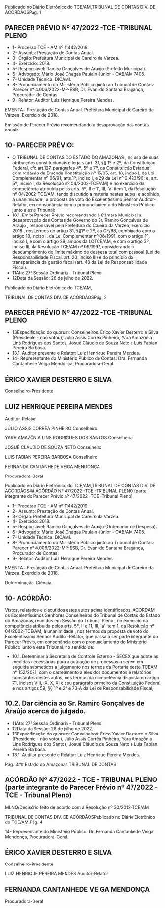 Publicado  no  Diário  Eletrônico do TCE/AM,TRIBUNAL DE CONTAS DIV. DE ACÓRDÃOSPág. 1

## PARECER PRÉVIO Nº 47/2022 -TCE -TRIBUNAL PLENO

- 1- Processo TCE - AM nº 11442/2019.
- 2- Assunto: Prestação de Contas Anual.
- 3- Órgão: Prefeitura Municipal de Careiro da Várzea.
- 4- Exercício: 2018.
- 5- Responsável: Ramiro Gonçalves de Araújo (Prefeito Municipal).
- 6- Advogado: Mário José Chagas Paulain Júnior - OAB/AM 7405.
- 7- Unidade Técnica: DICAMI.
- 8- Pronunciamento  do  Ministério  Público  junto  ao  Tribunal  de  Contas: Parecer  nº 4.006/2022-MP-ESB,  Dr. Evanildo Santana Bragança, Procurador de Contas.
- 9- Relator: Auditor Luiz Henrique Pereira Mendes.

EMENTA :  Prestação  de  Contas  Anual.    Prefeitura Municipal de Careiro da Várzea.  Exercício de 2018.

Emissão de Parecer Prévio recomendando a desaprovação das contas anuais.

## 10-  PARECER PRÉVIO:

- O  TRIBUNAL  DE  CONTAS  DO  ESTADO  DO  AMAZONAS ,  no  uso  de  suas atribuições  constitucionais  e  legais  (art.  31,  §§  1º  e  2º,  da  Constituição  Federal,  c/c art.127,  parágrafos  4º,  5º  e  7º,  da  Constituição  Estadual,  com  redação  da  Emenda Constituição nº 15/95, art. 18, inciso I, da Lei Complementar nº 06/91; arts.1º, inciso I, e 29  da  Lei  nº  2.423/96;  e,  art.  5º,  inciso  I,  da  Resolução  nº  04/2002-TCE/AM)  e  no exercício da competência atribuída pelos arts. 5º, II e 11, III, 'a' item 1, da Resolução nº 04/2002-TCE/AM, tendo discutido a matéria nestes autos, e acolhido, à unanimidade , a proposta  de  voto  do  Excelentíssimo  Senhor  Auditor-Relator, em  consonância com  o pronunciamento do Ministério Público junto a este Tribunal:
- 10.1. Emite Parecer Prévio recomendando à Câmara Municipal a desaprovação das Contas de Governo do Sr. Ramiro Gonçalves de Araújo ,  responsável pela Prefeitura do Careiro da Várzea, exercício 2018 , nos termos do artigo 31, §§1º e 2º, da CF/88, combinado com o artigo  18,  inciso  I,  da  Lei  Complementar  nº  06/1991,  com  o  artigo  1º, inciso  I,  e  com  o  artigo  29,  ambos  da  LOTCE/AM,  e  com  o  artigo  3º, inciso III, da Resolução TCE/AM nº 09/1997, considerando o descumprimento do limite máximo de despesa total com pessoal (Lei de Responsabilidade Fiscal, art. 20, inciso III) e do princípio da transparência  da  gestão  fiscal  (art.  48  da  Lei  de  Responsabilidade Fiscal).
- 11Ata: 27ª Sessão Ordinária - Tribunal Pleno.
- 12Data da Sessão: 26 de julho de 2022.

Publicado  no  Diário  Eletrônico do TCE/AM,

TRIBUNAL DE CONTAS DIV. DE ACÓRDÃOSPág. 2

## PARECER PRÉVIO Nº 47/2022 -TCE -TRIBUNAL PLENO

- 13Especificação do quorum: Conselheiros: Érico Xavier Desterro e Silva (Presidente - não votou), Júlio Assis Corrêa Pinheiro, Yara Amazônia Lins Rodrigues dos Santos, Josué Cláudio de Souza Neto e Luis Fabian Pereira Barbosa.
- 13.1. Auditor presente e Relator: Luiz Henrique Pereira Mendes.
- 14-  Representante do Ministério Público de Contas: Dra. Fernanda Cantanhede Veiga Mendonça, Procuradora-Geral.

## ÉRICO XAVIER DESTERRO E SILVA

Conselheiro-Presidente

## LUIZ HENRIQUE PEREIRA MENDES

Auditor-Relator

JÚLIO ASSIS CORRÊA PINHEIRO Conselheiro

YARA AMAZÔNIA LINS RODRIGUES DOS SANTOS Conselheira

JOSUÉ CLÁUDIO DE SOUZA NETO Conselheiro

LUIS FABIAN PEREIRA BARBOSA Conselheiro

FERNANDA CANTANHEDE VEIGA MENDONÇA

Procuradora-Geral

Publicado  no  Diário  Eletrônico do TCE/AM,TRIBUNAL DE CONTAS DIV. DE ACÓRDÃOS## ACÓRDÃO Nº 47/2022 -TCE -TRIBUNAL PLENO (parte integrante do Parecer Prévio nº 47/2022 -TCE -Tribunal Pleno)

- 1- Processo TCE - AM nº 11442/2019.
- 2- Assunto: Prestação de Contas Anual.
- 3- Órgão: Prefeitura Municipal de Careiro da Várzea.
- 4- Exercício: 2018.
- 5- Responsável: Ramiro Gonçalves de Araújo (Ordenador de Despesa).
- 6- Advogado: Mário José Chagas Paulain Júnior - OAB/AM 7405.
- 7- Unidade Técnica: DICAMI.
- 8- Pronunciamento  do  Ministério  Público  junto  ao  Tribunal  de  Contas: Parecer  nº 4.006/2022-MP-ESB,  Dr. Evanildo Santana Bragança, Procurador de Contas.
- 9- Relator: Auditor Luiz Henrique Pereira Mendes.

EMENTA :  Prestação  de  Contas  Anual.    Prefeitura Municipal de Careiro da Várzea. Exercício de 2018.

Determinação. Ciência.

## 10-  ACÓRDÃO:

Vistos, relatados e discutidos estes autos acima identificados, ACORDAM os Excelentíssimos Senhores Conselheiros do Tribunal de Contas do Estado do Amazonas, reunidos em Sessão do Tribunal Pleno , no exercício da competência atribuída pelos arts. 5º, II e 11, III, 'a' item 1, da Resolução nº 04/2002-TCE/AM, à unanimidade , nos termos da  proposta  de  voto  do  Excelentíssimo  Senhor  Auditor-Relator,  que  passa  a  ser  parte integrante  do  Parecer  Prévio, em  consonância com  o  pronunciamento  do  Ministério Público junto a este Tribunal, no sentido de:

- 10.1. Determinar à Secretaria de Controle Externo - SECEX  que adote as medidas  necessárias  para  a  autuação  de  processos  a  serem  em seguida submetidos a julgamento nos termos da Portaria deste TCEAM  nº  152/2021,  com  o  carreamento  a  eles  dos  documentos  e relatórios constantes destes autos, nos  termos  da competência disposta no artigo 71, incisos VIII, IX, X, XI e seu parágrafo primeiro da Constituição Federal e nos artigos 59, §§ 1º e 2º e 73-A da Lei de Responsabilidade Fiscal;

## 10.2. Dar ciência ao Sr. Ramiro Gonçalves de Araújo acerca do julgado.

- 11Ata: 27ª Sessão Ordinária - Tribunal Pleno.
- 12Data da Sessão: 26 de julho de 2022.
- 13Especificação do quorum: Conselheiros: Érico Xavier Desterro e Silva (Presidente - não votou), Júlio Assis Corrêa Pinheiro, Yara Amazônia Lins Rodrigues dos Santos, Josué Cláudio de Souza Neto e Luis Fabian Pereira Barbosa.
- 13.1. Auditor presente e Relator: Luiz Henrique Pereira Mendes.

Pág. 3## Estado do Amazonas TRIBUNAL DE CONTAS

## ACÓRDÃO Nº 47/2022 - TCE - TRIBUNAL PLENO (parte integrante do Parecer Prévio nº 47/2022 - TCE - Tribunal Pleno)

MLNQ/Decisório feito de acordo com a Resolução nº 30/2012-TCE/AM

TRIBUNAL DE CONTAS DIV. DE ACÓRDÃOSPublicado  no  Diário  Eletrônico do TCE/AM,Pág. 4

14-  Representante do Ministério Público: Dr. Fernanda Cantanhede Veiga Mendonça, Procuradora-Geral.

## ÉRICO XAVIER DESTERRO E SILVA

Conselheiro-Presidente

LUIZ HENRIQUE PEREIRA MENDES Auditor-Relator

## FERNANDA CANTANHEDE VEIGA MENDONÇA

Procuradora-Geral